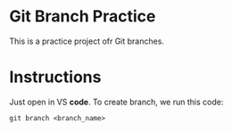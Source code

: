 # Git Branch Practice

This is a practice project ofr Git branches.

# Instructions

Just open in VS **code**.
To create branch, we run this code:

~~~~
git branch <branch_name>
~~~~
